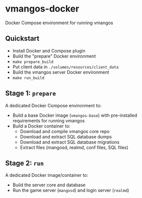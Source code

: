 # vmangos-docker

Docker Compose environment for running vmangos

## Quickstart

- Install Docker and Compose plugin
- Build the "prepare" Docker environment
- `make prepare_build`
- Put client data in `./volumes/resources/client_data`
- Build the vmangos server Docker environment
- `make run_build`

## Stage 1: `prepare`

A dedicated Docker Compose environment to:

- Build a base Docker image (`vmangos-base`) with pre-installed requirements for running vmangos
- Build a Docker container to:
	- Download and compile vmangos core repo
	- Download and extract SQL database dumps
	- Download and extract SQL database migrations
	- Extract files (mangosd, realmd, conf files, SQL files)

## Stage 2: `run`

A dedicated Docker image/container to:

- Build the server core and database
- Run the game server (`mangosd`) and login server (`realmd`)
